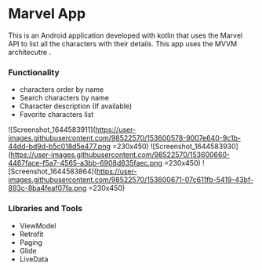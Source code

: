 # Marvel App

This is an Android application developed with kotlin that uses the Marvel API to list all the characters with their details. This app uses the MVVM architecutre . 


### Functionality
- characters order by name
- Search characters by name
- Character description (If available)
- Favorite characters list

![Screenshot_1644583911](https://user-images.githubusercontent.com/98522570/153600578-9007e640-9c1b-44dd-bd9d-b5c018d5e477.png =230x450)
![Screenshot_1644583930](https://user-images.githubusercontent.com/98522570/153600660-4487face-f5a7-4565-a3bb-6908d835faec.png =230x450)
![Screenshot_1644583864](https://user-images.githubusercontent.com/98522570/153600671-07c611fb-5419-43bf-893c-8ba4feaf07fa.png =230x450)

### Libraries and Tools 
- ViewModel
- Retrofit
- Paging 
- Glide
- LiveData


